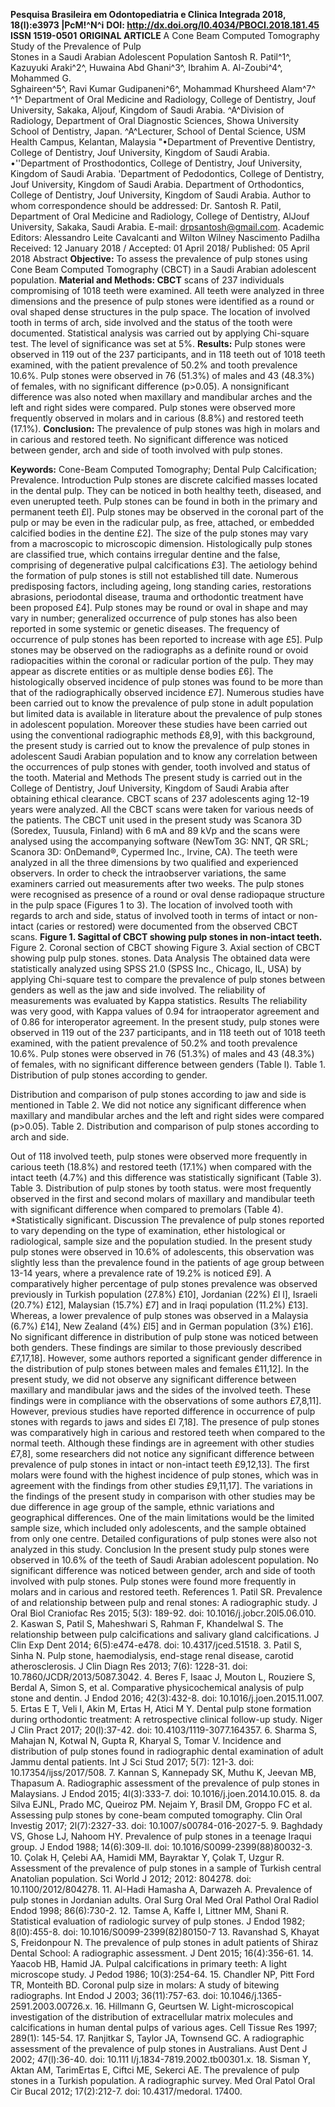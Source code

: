  **Pesquisa Brasileira em Odontopediatria e Clinica Integrada 2018, 18(l):e3973 \|PcM!^N^i**
**DOI: <http://dx.doi.org/l0.4034/PBOCI.2018.181.45>**
**ISSN 1519-0501** **ORIGINAL ARTICLE**
A Cone Beam Computed Tomography Study of the Prevalence of Pulp\
Stones in a Saudi Arabian Adolescent Population
Santosh R. Patil^1^, Kazuyuki Araki^2^, Huwaina Abd Ghani^3^, Ibrahim A.
Al-Zoubi^4^, Mohammed G.\
Sghaireen^5^, Ravi Kumar Gudipaneni^6^, Mohammad Khursheed Alam^7^ ^1^ Department of Oral Medicine and Radiology, College of Dentistry,
Jouf University, Sakaka, Aljouf, Kingdom of Saudi Arabia.
^A^Division of Radiology, Department of Oral Diagnostic Sciences, Showa
University School of Dentistry, Japan.
^A^Lecturer, School of Dental Science, USM Health Campus, Kelantan,
Malaysia \"•Department of Preventive Dentistry, College of Dentistry, Jouf
University, Kingdom of Saudi Arabia.
•\'\'Department of Prosthodontics, College of Dentistry, Jouf
University, Kingdom of Saudi Arabia. \'Department of Pedodontics,
College of Dentistry, Jouf University, Kingdom of Saudi Arabia.
Department of Orthodontics, College of Dentistry, Jouf University,
Kingdom of Saudi Arabia.
Author to whom correspondence should be addressed: Dr. Santosh R. Patil,
Department of Oral Medicine and Radiology, College of Dentistry, AlJouf
University, Sakaka, Saudi Arabia. E-mail: drpsantosh@gmail.com.
Academic Editors: Alessandro Leite Cavalcanti and Wilton Wilney
Nascimento Padilha
Received: 12 January 2018 / Accepted: 01 April 2018/ Published: 05 April 2018 Abstract
**Objective:** To assess the prevalence of pulp stones using Cone Beam Computed Tomography (CBCT) in a Saudi Arabian adolescent population.
 **Material and Methods: CBCT** scans of 237 individuals compromising of 1018 teeth were examined. All teeth were analyzed in three dimensions and the presence of pulp stones were identified as a round or oval shaped dense structures in the pulp space. The location of involved tooth in terms of arch, side involved and the status of the tooth were documented. Statistical analysis was carried out by applying Chi-square test. The level of significance was set at 5%.
 **Results:** Pulp stones were observed in 119 out of the 237 participants, and in 118 teeth out of 1018 teeth examined, with the patient prevalence of 50.2% and tooth prevalence 10.6%. Pulp stones were observed in 76 (51.3%) of males and 43 (48.3%) of females, with no significant difference (p\>0.05). A nonsignificant difference was also noted when maxillary and mandibular arches and the left and right sides were compared. Pulp stones were observed more frequently observed in molars and in carious (8.8%) and restored teeth (17.1%).
 **Conclusion:** The prevalence of pulp stones was high in molars and in carious and restored teeth. No significant difference was noticed between gender, arch and side of tooth involved with pulp stones.

**Keywords:** Cone-Beam Computed Tomography; Dental Pulp Calcification; Prevalence.
Introduction
Pulp stones are discrete calcified masses located in the dental pulp.
They can be noticed in both healthy teeth, diseased, and even unerupted teeth. Pulp stones can be found in both in the primary and permanent teeth £l\]. Pulp stones may be observed in the coronal part of the pulp or may be even in the radicular pulp, as free, attached, or embedded calcified bodies in the dentine £2\]. The size of the pulp stones may vary from a macroscopic to microscopic dimension. Histologically pulp stones are classified true, which contains irregular dentine and the false, comprising of degenerative pulpal calcifications £3\].
The aetiology behind the formation of pulp stones is still not established till date. Numerous predisposing factors, including ageing, long standing caries, restorations abrasions, periodontal disease, trauma and orthodontic treatment have been proposed £4\]. Pulp stones may be round or oval in shape and may vary in number; generalized occurrence of pulp stones has also been reported in some systemic or genetic diseases. The frequency of occurrence of pulp stones has been reported to increase with age £5\].
Pulp stones may be observed on the radiographs as a definite round or ovoid radiopacities within the coronal or radicular portion of the pulp.
They may appear as discrete entities or as multiple dense bodies £6\].
The histologically observed incidence of pulp stones was found to be more than that of the radiographically observed incidence £7\].
Numerous studies have been carried out to know the prevalence of pulp stone in adult population but limited data is available in literature about the prevalence of pulp stones in adolescent population. Moreover these studies have been carried out using the conventional radiographic methods £8,9\], with this background, the present study is carried out to know the prevalence of pulp stones in adolescent Saudi Arabian population and to know any correlation between the occurrences of pulp stones with gender, tooth involved and status of the tooth.
Material and Methods
The present study is carried out in the College of Dentistry, Jouf
University, Kingdom of Saudi Arabia after obtaining ethical clearance.
CBCT scans of 237 adolescents aging 12-19 years were analyzed. All the
CBCT scans were taken for various needs of the patients.
The CBCT unit used in the present study was Scanora 3D (Soredex,
Tuusula, Finland) with 6 mA and 89 kVp and the scans were analysed using the accompanying software (NewTom 3G: NNT, QR SRL; Scanora 3D:
OnDemand®, Cypermed Inc., Irvine, CA). The teeth were analyzed in all the three dimensions by two qualified and experienced observers. In order to check the intraobserver variations, the same examiners carried out measurements after two weeks.
The pulp stones were recognised as presence of a round or oval dense radiopaque structure in the pulp space (Figures 1 to 3). The location of involved tooth with regards to arch and side, status of involved tooth in terms of intact or non-intact (caries or restored) were documented from the observed CBCT scans.
 **Figure 1. Sagittal of CBCT showing pulp stones in non-intact teeth.**
Figure 2. Coronal section of CBCT showing Figure 3. Axial section of
CBCT showing pulp pulp stones. stones.
Data Analysis
The obtained data were statistically analyzed using SPSS 21.0 (SPSS
Inc., Chicago, IL, USA) by applying Chi-square test to compare the prevalence of pulp stones between genders as well as the jaw and side involved. The reliability of measurements was evaluated by Kappa statistics.
Results
The reliability was very good, with Kappa values of 0.94 for intraoperator agreement and of 0.86 for interoperator agreement. In the present study, pulp stones were observed in 119 out of the 237 participants, and in 118 teeth out of 1018 teeth examined, with the patient prevalence of 50.2% and tooth prevalence 10.6%. Pulp stones were observed in 76 (51.3%) of males and 43 (48.3%) of females, with no significant difference between genders (Table l).
 Table 1. Distribution of pulp stones according to gender.

Distribution and comparison of pulp stones according to jaw and side is mentioned in Table 2. We did not notice any significant difference when maxillary and mandibular arches and the left and right sides were compared (p\>0.05).
Table 2. Distribution and comparison of pulp stones according to arch and side.

Out of 118 involved teeth, pulp stones were observed more frequently in carious teeth (18.8%) and restored teeth (17.1%) when compared with the intact teeth (4.7%) and this difference was statistically significant (Table 3).
Table 3. Distribution of pulp stones by tooth status.
 were most frequently observed in the first and second molars of maxillary and mandibular teeth with significant difference when compared to premolars (Table 4).
 \*Statistically significant.
Discussion
The prevalence of pulp stones reported to vary depending on the type of examination, ether histological or radiological, sample size and the population studied. In the present study pulp stones were observed in 10.6% of adolescents, this observation was slightly less than the prevalence found in the patients of age group between 13-14 years, where a prevalence rate of 19.2% is noticed £9\].
A comparatively higher percentage of pulp stones prevalence was observed previously in Turkish population (27.8%) £10\], Jordanian (22%) £l l\],
Israeli (20.7%) £12\], Malaysian (15.7%) £7\] and in Iraqi population (11.2%) £13\]. Whereas, a lower prevalence of pulp stones was observed in a Malaysia (6.7%) £14\], New Zealand (4%) £l5\] and in German population (3%) £16\].
No significant difference in distribution of pulp stone was noticed between both genders. These findings are similar to those previously described £7,17,18\]. However, some authors reported a significant gender difference in the distribution of pulp stones between males and females £11,12\].
In the present study, we did not observe any significant difference between maxillary and mandibular jaws and the sides of the involved teeth. These findings were in compliance with the observations of some authors £7,8,11\]. However, previous studies have reported difference in occurrence of pulp stones with regards to jaws and sides £l 7,18\].
The presence of pulp stones was comparatively high in carious and restored teeth when compared to the normal teeth. Although these findings are in agreement with other studies £7,8\], some researchers did not notice any significant difference between prevalence of pulp stones in intact or non-intact teeth £9,12,13\].
The first molars were found with the highest incidence of pulp stones, which was in agreement with the findings from other studies £9,11,17\].
The variations in the findings of the present study in comparison with other studies may be due difference in age group of the sample, ethnic variations and geographical differences.
One of the main limitations would be the limited sample size, which included only adolescents, and the sample obtained from only one centre.
Detailed configurations of pulp stones were also not analyzed in this study.
Conclusion
In the present study pulp stones were observed in 10.6% of the teeth of
Saudi Arabian adolescent population. No significant difference was noticed between gender, arch and side of tooth involved with pulp stones. Pulp stones were found more frequently in molars and in carious and restored teeth.
References 1. Patil SR. Prevalence of and relationship between pulp and renal stones: A radiographic study. J Oral Biol Craniofac Res 2015; 5(3): 189-92. doi: 10.1016/j.jobcr.20l5.06.010.
2. Kaswan S, Patil S, Maheshwari S, Rahman F, Khandelwal S. The relationship between pulp calcifications and salivary gland calcifications. J Clin Exp Dent 2014; 6(5):e474-e478. doi: 10.4317/jced.51518.
3. Patil S, Sinha N. Pulp stone, haemodialysis, end-stage renal disease, carotid atherosclerosis. J Clin Diagn Res 2013; 7(6): 1228-31. doi: 10.7860/JCDR/2013/5087.3042.
4. Beres F, Isaac J, Mouton L, Rouziere S, Berdal A, Simon S, et al.
 Comparative physicochemical analysis of pulp stone and dentin. J Endod 2016; 42(3):432-8. doi: 10.1016/j.joen.2015.11.007.
5. Ertas E T, Veli I, Akin M, Ertas H, Atici M Y. Dental pulp stone formation during orthodontic treatment: A retrospective clinical follow-up study. Niger J Clin Pract 2017; 20(l):37-42. doi: 10.4103/1119-3077.164357.
6. Sharma S, Mahajan N, Kotwal N, Gupta R, Kharyal S, Tomar V.
 Incidence and distribution of pulp stones found in radiographic dental examination of adult Jammu dental patients. Int J Sci Stud 2017; 5(7): 121-3. doi: 10.17354/ijss/2017/508.
7. Kannan S, Kannepady SK, Muthu K, Jeevan MB, Thapasum A. Radiographic assessment of the prevalence of pulp stones in Malaysians. J Endod 2015; 4l(3):333-7. doi: 10.1016/j.joen.2014.10.015.
8. da Silva EJNL, Prado MC, Queiroz PM. Nejaim Y, Brasil DM, Groppo FC et al. Assessing pulp stones by cone-beam computed tomography. Clin Oral Investig 2017; 2l(7):2327-33. doi: 10.1007/s00784-016-2027-5.
9. Baghdady VS, Ghose LJ, Nahoom HY. Prevalence of pulp stones in a teenage Iraqui group. J Endod 1988; 14(6):309-ll. doi: 10.1016/S0099-2399(88)80032-3.
10. Çolak H, Çelebi AA, Hamidi MM, Bayraktar Y, Çolak T, Uzgur R.
 Assessment of the prevalence of pulp stones in a sample of Turkish central Anatolian population. Sci World J 2012; 2012: 804278. doi: 10.1100/2012/804278.
11. Al-Hadi Hamasha A, Darwazeh A. Prevalence of pulp stones in Jordanian adults. Oral Surg Oral Med Oral Pathol Oral Radiol Endod 1998; 86(6):730-2.
12. Tamse A, Kaffe I, Littner MM, Shani R. Statistical evaluation of radiologic survey of pulp stones. J Endod 1982; 8(l0):455-8. doi: 10.1016/S0099-2399(82)80150-7 13. Ravanshad S, Khayat S, Freidonpour N. The prevalence of pulp stones in adult patients of Shiraz Dental School: A radiographic assessment. J Dent 2015; 16(4):356-61.
14. Yaacob HB, Hamid JA. Pulpal calcifications in primary teeth: A light microscope study. J Pedod 1986; 10(3):254-64.
15. Chandler NP, Pitt Ford TR, Monteith BD. Coronal pulp size in molars: A study of bitewing radiographs. Int Endod J 2003; 36(11):757-63.
 doi: 10.1046/j.1365-2591.2003.00726.x.
16. Hillmann G, Geurtsen W. Light-microscopical investigation of the distribution of extracellular matrix molecules and calcifications in human dental pulps of various ages. Cell Tissue Res 1997; 289(1): 145-54.
17. Ranjitkar S, Taylor JA, Townsend GC. A radiographic assessment of the prevalence of pulp stones in Australians. Aust Dent J 2002; 47(l):36-40. doi: 10.111 l/j.1834-7819.2002.tb00301.x.
18. Sisman Y, Aktan AM, TarimErtas E, Ciftci ME, Sekerci AE. The prevalence of pulp stones in a Turkish population. A radiographic survey. Med Oral Patol Oral Cir Bucal 2012; 17(2):212-7. doi: 10.4317/medoral. 17400.